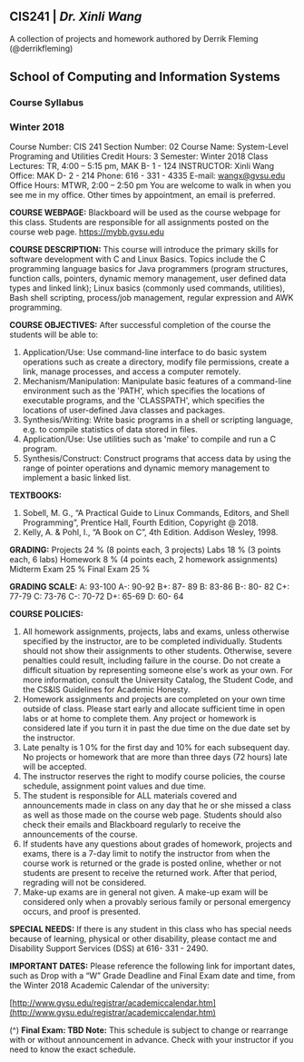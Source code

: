 <h2><b>CIS241</b> | <i>Dr. Xinli Wang</i> </h2>
<p>A collection of projects and homework authored by Derrik Fleming (@derrikfleming)</p>


## School of Computing and Information Systems

### Course Syllabus

### Winter 2018

Course Number: CIS 241
Section Number: 02
Course Name: System-Level Programing and Utilities
Credit Hours: 3
Semester: Winter 2018
Class Lectures: TR, 4:00 – 5:15 pm, MAK B- 1 - 124
INSTRUCTOR: Xinli Wang
Office: MAK D- 2 - 214
Phone: 616 - 331 - 4335
E-mail: wangx@gvsu.edu
Office Hours: MTWR, 2:00 – 2:50 pm
You are welcome to walk in when you see me in my office.
Other times by appointment, an email is preferred.

**COURSE WEBPAGE:**
Blackboard will be used as the course webpage for this class. Students are responsible for all
assignments posted on the course web page.
https://mybb.gvsu.edu

**COURSE DESCRIPTION:**
This course will introduce the primary skills for software development with C and Linux Basics.
Topics include the C programming language basics for Java programmers (program structures,
function calls, pointers, dynamic memory management, user defined data types and linked link);
Linux basics (commonly used commands, utilities), Bash shell scripting, process/job management,
regular expression and AWK programming.

**COURSE OBJECTIVES:**
After successful completion of the course the students will be able to:
1) Application/Use: Use command-line interface to do basic system operations such as create a directory, modify file permissions, create a link, manage processes, and access a computer remotely.
2) Mechanism/Manipulation: Manipulate basic features of a command-line environment such as the 'PATH', which specifies the locations of executable programs, and the 'CLASSPATH', which specifies the locations of user-defined Java classes and packages.
3) Synthesis/Writing: Write basic programs in a shell or scripting language, e.g. to compile statistics of data stored in files.
4) Application/Use: Use utilities such as 'make' to compile and run a C program.
5) Synthesis/Construct: Construct programs that access data by using the range of pointer operations and dynamic memory management to implement a basic linked list.

**TEXTBOOKS:**
1) Sobell, M. G., “A Practical Guide to Linux Commands, Editors, and Shell Programming”, Prentice Hall, Fourth Edition, Copyright @ 2018.
2) Kelly, A. & Pohl, I., “A Book on C”, 4th Edition. Addison Wesley, 1998.

**GRADING:**
Projects 24 % (8 points each, 3 projects)
Labs 18 % (3 points each, 6 labs)
Homework 8 % (4 points each, 2 homework assignments)
Midterm Exam 25 %
Final Exam 25 %

**GRADING SCALE:**
A: 93-100 A-: 90-92 B+: 87- 89 B: 83-86 B-: 80- 82
C+: 77-79 C: 73-76 C-: 70-72 D+: 65-69 D: 60- 64

**COURSE POLICIES:**
1. All homework assignments, projects, labs and exams, unless otherwise specified by the instructor, are to be completed individually. Students should not show their assignments to other students. Otherwise, severe penalties could result, including failure in the course. Do not create a difficult situation by representing someone else's work as your own. For more information, consult the University Catalog, the Student Code, and the CS&IS Guidelines for Academic Honesty.
2. Homework assignments and projects are completed on your own time outside of class. Please start early and allocate sufficient time in open labs or at home to complete them. Any project or homework is considered late if you turn it in past the due time on the due date set by the instructor.
3. Late penalty is 1 0% for the first day and 10% for each subsequent day. No projects or homework that are more than three days (72 hours) late will be accepted.
4. The instructor reserves the right to modify course policies, the course schedule, assignment point values and due time.
5. The student is responsible for ALL materials covered and announcements made in class on any day that he or she missed a class as well as those made on the course web page. Students should also check their emails and Blackboard regularly to receive the announcements of the course.
6. If students have any questions about grades of homework, projects and exams, there is a 7-day limit to notify the instructor from when the course work is returned or the grade is posted online, whether or not students are present to receive the returned work. After that period, regrading will not be considered.
7. Make-up exams are in general not given. A make-up exam will be considered only when a provably serious family or personal emergency occurs, and proof is presented.

**SPECIAL NEEDS:**
If there is any student in this class who has special needs because of learning, physical or other
disability, please contact me and Disability Support Services (DSS) at 616- 331 - 2490.

**IMPORTANT DATES:**
Please reference the following link for important dates, such as Drop with a “W” Grade Deadline
and Final Exam date and time, from the Winter 2018 Academic Calendar of the university:

[http://www.gvsu.edu/registrar/academiccalendar.htm](http://www.gvsu.edu/registrar/academiccalendar.htm)

(^) **Final Exam: TBD
Note:** This schedule is subject to change or rearrange with or without announcement in advance.
Check with your instructor if you need to know the exact schedule.


